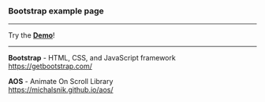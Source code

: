 
### __Bootstrap example page__
***

Try the **[Demo](https://bootstrap-example-page.herokuapp.com/)**!

***

**Bootstrap** - HTML, CSS, and JavaScript framework\
https://getbootstrap.com/

**AOS** - Animate On Scroll Library\
https://michalsnik.github.io/aos/
